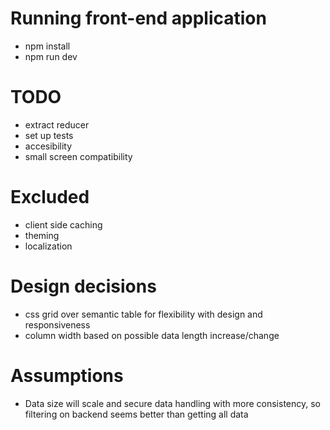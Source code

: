# Running front-end application

- npm install
- npm run dev

# TODO

- extract reducer
- set up tests
- accesibility
- small screen compatibility

# Excluded
- client side caching
- theming
- localization

# Design decisions
- css grid over semantic table for flexibility with design and responsiveness
- column width based on possible data length increase/change

# Assumptions

- Data size will scale and secure data handling with more consistency, so filtering on backend seems better than getting all data
